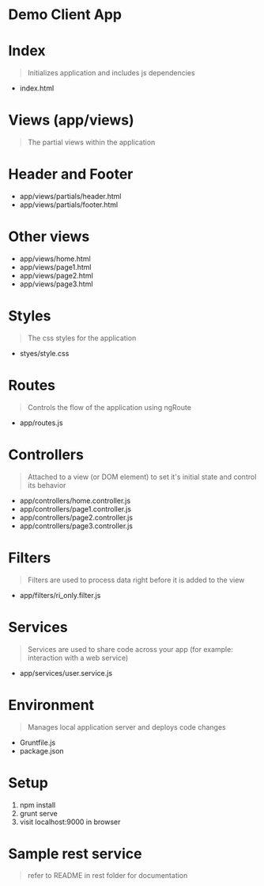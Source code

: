 # Demo Client App

# Index
> Initializes application and includes js dependencies

* index.html

# Views  (app/views)   
> The partial views within the application

# Header and Footer
* app/views/partials/header.html  
* app/views/partials/footer.html  

# Other views
* app/views/home.html  
* app/views/page1.html  
* app/views/page2.html  
* app/views/page3.html  

# Styles 
> The css styles for the application

* styes/style.css


# Routes
> Controls the flow of the application using ngRoute  

* app/routes.js  

# Controllers
> Attached to a view (or DOM element) to set it's initial state and control its behavior

* app/controllers/home.controller.js
* app/controllers/page1.controller.js
* app/controllers/page2.controller.js
* app/controllers/page3.controller.js


# Filters
> Filters are used to process data right before it is added to the view

* app/filters/ri_only.filter.js

# Services
> Services are used to share code across your app (for example: interaction with a web service)

* app/services/user.service.js

# Environment
> Manages local application server and deploys code changes

* Gruntfile.js
* package.json


# Setup

1. npm install
2. grunt serve
3. visit localhost:9000 in browser

# Sample rest service
> refer to README in rest folder for documentation
